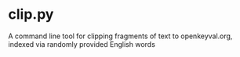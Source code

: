 clip.py
=======

A command line tool for clipping fragments of text to openkeyval.org, indexed via randomly provided English words

